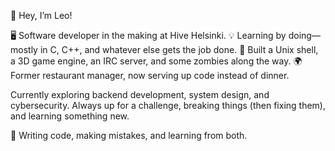 👋 Hey, I’m Leo!

🖥️ Software developer in the making at Hive Helsinki.
💡 Learning by doing—mostly in C, C++, and whatever else gets the job done.
🔨 Built a Unix shell, a 3D game engine, an IRC server, and some zombies along the way.
🌍 Former restaurant manager, now serving up code instead of dinner.

Currently exploring backend development, system design, and cybersecurity. Always up for a challenge, breaking things (then fixing them), and learning something new.

🚀 Writing code, making mistakes, and learning from both.

